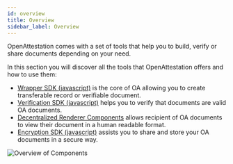 ```yaml
---
id: overview
title: Overview
sidebar_label: Overview
---
```


OpenAttestation comes with a set of tools that help you to build, verify or share documents depending on your need.

In this section you will discover all the tools that OpenAttestation offers and how to use them:

- [Wrapper SDK (javascript)](/docs/developer/open-attestation) is the core of OA allowing you to create transferable record or verifiable document.
- [Verification SDK (javascript)](/docs/developer/open-attestation-verify) helps you to verify that documents are valid OA documents.
- [Decentralized Renderer Components](/docs/developer/decentralized-renderer-react-components) allows recipient of OA documents to view their document in a human readable format.
- [Encryption SDK (javascript)](/docs/developer/open-attestation-encryption) assists you to share and store your OA documents in a secure way.

![Overview of Components](/docs/component/overview/overview.png)
